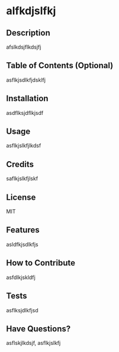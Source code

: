 # alfkdjslfkj

  ## Description
  afslkdsjflkdsjfj 
  
  ## Table of Contents (Optional)
  asflkjsdlkfjdsklfj
  
  ## Installation
  
  asdflksjdflkjsdf
   
  ## Usage
  asflkjslkfjlkdsf
  
  ## Credits
  saflkjslkfjlskf
  
  ## License
  
 MIT
  
  ## Features
  asldfkjsdlkfjs
  
  ## How to Contribute
  asfdlkjskldfj
  
  ## Tests
  asflksjdlkfjsd

  ## Have Questions?
  asflskjlkdsjf, asflkjslkfj
